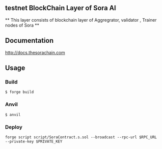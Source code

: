 ## testnet BlockChain Layer of Sora AI

** This layer consists of blockchain layer of Aggregrator, validator , Trainer nodes of Sora **

## Documentation

http://docs.thesorachain.com

## Usage

### Build

```shell
$ forge build
```

### Anvil

```shell
$ anvil
```

### Deploy

```shell
forge script script/SoraContract.s.sol --broadcast --rpc-url $RPC_URL --private-key $PRIVATE_KEY
```

